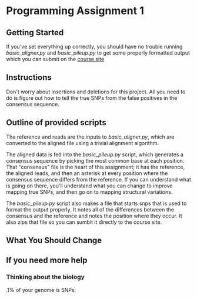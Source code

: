 # Programming Assignment 1


## Getting Started
If you've set everything up correctly, you should have no trouble running
*basic_aligner.py* and *basic_pileup.py* to get some properly formatted output
which you can submit on the [course site](https://cm124.herokuapp.com)

## Instructions
Don't worry about insertions and deletions for this project. All you need to do is figure out how to tell the true SNPs from the false positives in the consensus sequence.

## Outline of provided scripts
The reference and reads are the inputs to *basic_aligner.py*, which are converted to the aligned file using a trivial alignment algorithm.

The aligned data is fed into the *basic_pileup.py* script, which generates a consensus sequence by picking the most common base at each position.  That "consensus" file is the heart of this assignment; it has the reference, the aligned reads, and then an asterisk at every position where the consensus sequence differs from the reference. If you can understand what is going on there, you'll understand what you can change to improve mapping true SNPs, and then go on to mapping structural variations.

The *basic_pileup.py* script also makes a file that starts snps that is used to format the output properly.  It notes all of the differences between the consensus and the reference and notes the position where they occur. It also zips that file so you can sumbit it directly to the course site.

## What You Should Change


## If you need more help

### Thinking about the biology

.1% of your genome is SNPs;
